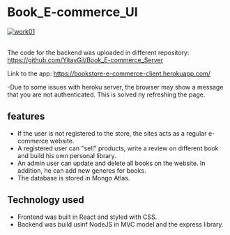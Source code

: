 # Book_E-commerce_UI

<a href="https://ibb.co/Tgc0kHc"><img src="https://i.ibb.co/HH7PVr7/work01.png" alt="work01" border="0"></a><br /><a target='_blank' href='https://poetandpoem.com/cat'></a><br />


The code for the backend was uploaded in different repository: 
https://github.com/YitavGil/Book_E-commerce_Server

Link to the app:
https://bookstore-e-commerce-client.herokuapp.com/

-Due to some issues with heroku server, the browser may show a message that you are not authenticated.
This is solved ny refreshing the page.

## features
* If the user is not registered to the store, the sites acts as a regular e-commerce website.
* A registered user can "sell" products, write a review on different book and build his own personal library.
* An admin user can update and delete all books on the website. In addition, he can add new generes for books.
* The database is stored in Mongo Atlas.

## Technology used
* Frontend was built in React and styled with CSS.
* Backend was build usinf NodeJS in MVC model and the express library.
